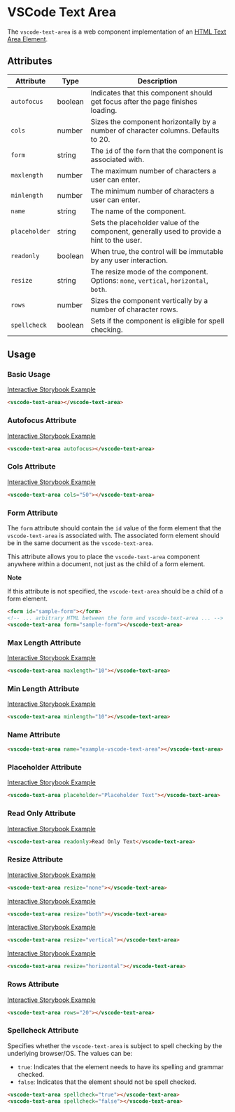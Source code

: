 # VSCode Text Area

The `vscode-text-area` is a web component implementation of an [HTML Text Area Element](https://developer.mozilla.org/en-US/docs/Web/HTML/Element/textarea).

## Attributes

| Attribute     | Type    | Description                                                                                |
| ------------- | ------- | ------------------------------------------------------------------------------------------ |
| `autofocus`   | boolean | Indicates that this component should get focus after the page finishes loading.            |
| `cols`        | number  | Sizes the component horizontally by a number of character columns. Defaults to 20.         |
| `form`        | string  | The `id` of the `form` that the component is associated with.                              |
| `maxlength`   | number  | The maximum number of characters a user can enter.                                         |
| `minlength`   | number  | The minimum number of characters a user can enter.                                         |
| `name`        | string  | The name of the component.                                                                 |
| `placeholder` | string  | Sets the placeholder value of the component, generally used to provide a hint to the user. |
| `readonly`    | boolean | When true, the control will be immutable by any user interaction.                          |
| `resize`      | string  | The resize mode of the component. Options: `none`, `vertical`, `horizontal`, `both`.       |
| `rows`        | number  | Sizes the component vertically by a number of character rows.                              |
| `spellcheck`  | boolean | Sets if the component is eligible for spell checking.                                      |

## Usage

### Basic Usage

[Interactive Storybook Example](https://mttallac.azurewebsites.net/?path=/story/library-text-area--default)

```html
<vscode-text-area></vscode-text-area>
```

### Autofocus Attribute

[Interactive Storybook Example](https://mttallac.azurewebsites.net/?path=/story/library-text-area--with-autofocus)

```html
<vscode-text-area autofocus></vscode-text-area>
```

### Cols Attribute

[Interactive Storybook Example](https://mttallac.azurewebsites.net/?path=/story/library-text-area--with-custom-cols)

```html
<vscode-text-area cols="50"></vscode-text-area>
```

### Form Attribute

The `form` attribute should contain the `id` value of the form element that the `vscode-text-area` is associated with. The associated form element should be in the same document as the `vscode-text-area`.

This attribute allows you to place the `vscode-text-area` component anywhere within a document, not just as the child of a form element.

**Note**

If this attribute is not specified, the `vscode-text-area` should be a child of a form element.

```html
<form id="sample-form"></form>
<!-- ... arbitrary HTML between the form and vscode-text-area ... -->
<vscode-text-area form="sample-form"></vscode-text-area>
```

### Max Length Attribute

[Interactive Storybook Example](https://mttallac.azurewebsites.net/?path=/story/library-text-area--with-max-length)

```html
<vscode-text-area maxlength="10"></vscode-text-area>
```

### Min Length Attribute

[Interactive Storybook Example](https://mttallac.azurewebsites.net/?path=/story/library-text-area--with-min-length)

```html
<vscode-text-area minlength="10"></vscode-text-area>
```

### Name Attribute

```html
<vscode-text-area name="example-vscode-text-area"></vscode-text-area>
```

### Placeholder Attribute

[Interactive Storybook Example](https://mttallac.azurewebsites.net/?path=/story/library-text-area--with-placeholder)

```html
<vscode-text-area placeholder="Placeholder Text"></vscode-text-area>
```

### Read Only Attribute

[Interactive Storybook Example](https://mttallac.azurewebsites.net/?path=/story/library-text-area--with-readonly)

```html
<vscode-text-area readonly>Read Only Text</vscode-text-area>
```

### Resize Attribute

[Interactive Storybook Example](https://mttallac.azurewebsites.net/?path=/story/library-text-area--with-resize-none)

```html
<vscode-text-area resize="none"></vscode-text-area>
```

[Interactive Storybook Example](https://mttallac.azurewebsites.net/?path=/story/library-text-area--with-resize-both)

```html
<vscode-text-area resize="both"></vscode-text-area>
```

[Interactive Storybook Example](https://mttallac.azurewebsites.net/?path=/story/library-text-area--with-resize-vertical)

```html
<vscode-text-area resize="vertical"></vscode-text-area>
```

[Interactive Storybook Example](https://mttallac.azurewebsites.net/?path=/story/library-text-area--with-resize-horizontal)

```html
<vscode-text-area resize="horizontal"></vscode-text-area>
```

### Rows Attribute

[Interactive Storybook Example](https://mttallac.azurewebsites.net/?path=/story/library-text-area--with-custom-rows)

```html
<vscode-text-area rows="20"></vscode-text-area>
```

### Spellcheck Attribute

Specifies whether the `vscode-text-area` is subject to spell checking by the underlying browser/OS. The values can be:

-   `true`: Indicates that the element needs to have its spelling and grammar checked.
-   `false`: Indicates that the element should not be spell checked.

```html
<vscode-text-area spellcheck="true"></vscode-text-area>
<vscode-text-area spellcheck="false"></vscode-text-area>
```
